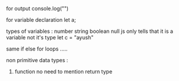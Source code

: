 for output 
    console.log("")

for variable declaration
    let a;

types of variables : number string boolean null
js only tells that it is a variable not it's type
    let c = "ayush"

same if else for loops .....

non primitive data types :

1. function
no need to mention return type

